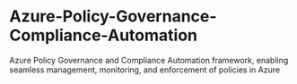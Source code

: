 # Azure-Policy-Governance-Compliance-Automation
Azure Policy Governance and Compliance Automation framework, enabling seamless management, monitoring, and enforcement of policies in Azure
